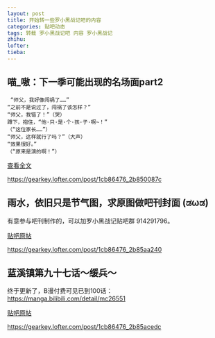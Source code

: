 ```yaml
---
layout: post
title: 开始转一些罗小黑战记吧的内容
categories: 贴吧动态
tags: 转载 罗小黑战记吧 内容 罗小黑战记
zhihu: 
lofter: 
tieba: 
---
```


## 喵_嗷：下一季可能出现的名场面part2

```
 “师父，我好像闯祸了……”
“之前不是说过了，闯祸了该怎样？”
“师父，我错了！”（哭）
蹲下，抱住，“他·只·是·个·孩·子·啊~！”
（“这位家长……”）
“师父，这样就行了吗？”（大声）
“效果很好。”
（“原来是演的啊！”）
```

[查看全文](https://tieba.baidu.com/p/8262289075)

https://gearkey.lofter.com/post/1cb86476_2b850087c

## 雨水，依旧只是节气图，求原图做吧刊封面 (ಡωಡ)

有意参与吧刊制作的，可以加罗小黑战记贴吧群 914291796。

[贴吧原帖](https://tieba.baidu.com/p/8271649580)

https://gearkey.lofter.com/post/1cb86476_2b85aa240

## 蓝溪镇第九十七话～缓兵～

终于更新了，B漫付费可见已到100话：https://manga.bilibili.com/detail/mc26551

[贴吧原帖](https://tieba.baidu.com/p/8272288000)

https://gearkey.lofter.com/post/1cb86476_2b85acedc